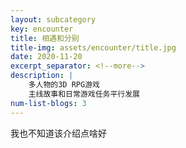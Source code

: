 ```yaml
---
layout: subcategory
key: encounter
title: 相遇和分别
title-img: assets/encounter/title.jpg
date: 2020-11-20
excerpt_separator: <!--more-->
description: |
    多人物的3D RPG游戏
    主线故事和日常游戏任务平行发展
num-list-blogs: 3
---
```


我也不知道该介绍点啥好